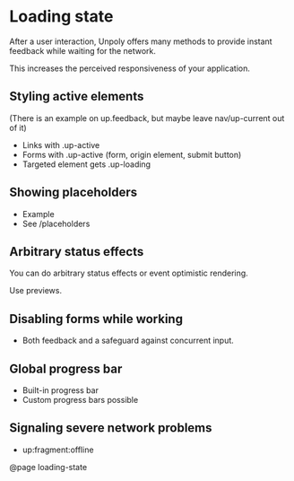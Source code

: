 Loading state
=============

After a user interaction, Unpoly offers many methods to provide instant feedback while waiting for the network.

This increases the perceived responsiveness of your application.


Styling active elements
-----------------------

(There is an example on up.feedback, but maybe leave nav/up-current out of it)

- Links with .up-active
- Forms with .up-active (form, origin element, submit button)
- Targeted element gets .up-loading


Showing placeholders
--------------------

- Example
- See /placeholders



Arbitrary status effects
------------------------

You can do arbitrary status effects or event optimistic rendering.

Use previews.



Disabling forms while working
------------------------------

- Both feedback and a safeguard against concurrent input.



Global progress bar
-------------------

- Built-in progress bar
- Custom progress bars possible


Signaling severe network problems
---------------------------------

- up:fragment:offline




@page loading-state

